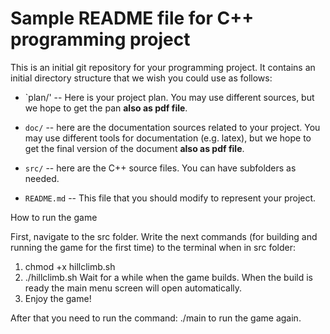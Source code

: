 # Sample README file for C++ programming project

This is an initial git repository for your programming project.
It contains an initial directory structure that we wish you could
use as follows:

  * `plan/' -- Here is your project plan. You may use different sources,
    but we hope to get the pan **also as pdf file**.

  * `doc/` -- here are the documentation sources related to your project.
    You may use different tools for documentation (e.g. latex),
    but we hope to get the final version of the document
    **also as pdf file**.

  * `src/` -- here are the C++ source files. You can have subfolders as needed.

  * `README.md` -- This file that you should modify to represent
    your project.


How to run the game

First, navigate to the src folder.
Write the next commands (for building and running the game for the first time) to the terminal when in src folder:
1. chmod +x hillclimb.sh
2. ./hillclimb.sh
Wait for a while when the game builds. When the build is ready the main menu screen will open automatically.
3. Enjoy the game!

After that you need to run the command: ./main to run the game again.


